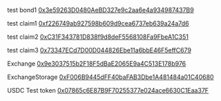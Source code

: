 test bond1
[0x3e59263D0480AeBD327e9c2aa6e4a934987437B9](https://goerli.etherscan.io/address/0x3e59263D0480AeBD327e9c2aa6e4a934987437B9)


test claim1
[0xf226749ab927598b609d9cea6737eb639a24a7d6](https://goerli.etherscan.io/address/0xf226749ab927598b609d9cea6737eb639a24a7d6)

test claim2
[0xC31F343781D838f9d8deF5568108Fa9FbeA1C351](https://goerli.etherscan.io/address/0xc31f343781d838f9d8def5568108fa9fbea1c351)

test claim3
[0x73347ECd7D00D044826Ebe11a6bbE46F5effC679](https://goerli.etherscan.io/address/0x73347ecd7d00d044826ebe11a6bbe46f5effc679)


 Exchange [0x9e3037515b2F18F5dBaE2065E9a4C513E178b976](https://goerli.etherscan.io/address/0x9e3037515b2F18F5dBaE2065E9a4C513E178b976)
 
 
 ExchangeStorage [0xF006B9445dFF40baFAB3Dbe1A481484a01C40680](https://goerli.etherscan.io/address/0xF006B9445dFF40baFAB3Dbe1A481484a01C40680)


 USDC Test token [0x07865c6E87B9F70255377e024ace6630C1Eaa37F](https://goerli.etherscan.io/address/0x07865c6E87B9F70255377e024ace6630C1Eaa37F)


